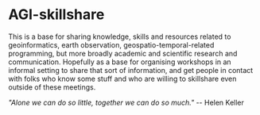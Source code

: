 # AGI-skillshare

This is a base for sharing knowledge, skills and resources related to geoinformatics, earth observation, geospatio-temporal-related programming, but more broadly academic and scientific research and communication. Hopefully as a base for organising workshops in an informal setting to share that sort of information, and get people in contact with folks who know some stuff and who are willing to skillshare even outside of these meetings.

*"Alone we can do so little, together we can do so much."* -- Helen Keller
